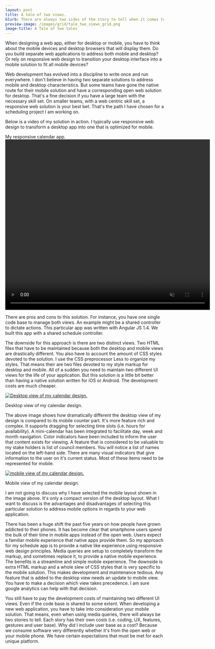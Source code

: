 ```yaml
---
layout: post
title: A tale of two views.
blurb: There are always two sides of the story to tell when it comes to designing web applications.  A story for the open web and a story for mobile apps.   
preview-image: /images/grid/tale_two_views_grid.png
image-title: A Tale of two tales
---
```


When designing a web app, either for desktop or mobile, you have to think about the mobile devices and desktop browsers that will display them.  Do you build separate web applications to address both mobile and desktop?  Or rely on responsive web design to transition your desktop interface into a mobile solution to fit all mobile devices?  

Web development has evolved into a discipline to write once and run everywhere.  I don't believe in having two separate solutions to address mobile and desktop characteristics.  But some teams have gone the native route for their mobile solution and have a corresponding open web solution for desktop.  That's a fine decision if you have a large team with the necessary skill set.  On smaller teams, with a web centric skill set, a responsive web solution is your best bet.  That's the path I have chosen for a scheduling project I am working on.

Below is a video of my solution in action.  I typically use responsive web design to transform a desktop app into one that is optimized for mobile.

<div class="post-video-container">
  <span class="post-video-description">My responsive calendar app.</span>
  <video width="650" height="540" loop autoplay muted class="post-video">
    <source src="/images/posts/TwoTales/schedule.webm" type="video/webm">
  </video>
</div>

There are pros and cons to this solution.  For instance, you have one single code base to manage both views.  An example might be a shared controller to dictate actions.  This particular app was written with Angular JS 1.4.  We built this app with a shared schedule controller.   

The downside for this approach is there are two distinct views.  Two HTML files that have to be maintained because both the desktop and mobile views are drastically different.  You also have to account the amount of CSS styles devoted to the solution.  I use the CSS preprocessor Less to organize my styles.  That means their are two files devoted to my style markup for desktop and mobile.  All of a sudden you need to maintain two different UI views for the life of your application.  But this solution is a little bit better than having a native solution written for iOS or Android.  The development costs are much cheaper.  

<div class="post-image slight-shadow">
  <a href="/images/posts/TwoTales/Desktop_schedule.png" data-imagelightbox="b"><img src="/images/posts/TwoTales/Desktop_schedule.png" title="Desktop View" alt="Desktop view of my calendar design."/></a>
  <p class="caption">Desktop view of my calendar design.</p>
</div>

The above image shows how dramatically different the desktop view of my design is compared to its mobile counter part.  It's more feature rich and complex.  It supports dragging for selecting time slots (i.e. hours for availability).  A mini-calendar has been integrated to facilitate day, week and month navigation. Color indicators have been included to inform the user that content exists for viewing.  A feature that is considered to be valuable to my stake holders is list of council members.  You will notice a list of names located on the left-hand side.  There are many visual indicators that give information to the user on it's current status.  Most of these items need to be represented for mobile.

<div class="post-image reduce-half slight-shadow">
  <a href="/images/posts/TwoTales/mobile_schedule.png" data-imagelightbox="b"><img src="/images/posts/TwoTales/mobile_schedule.png" title="Mobile View" alt="mobile view of my calendar design."/></a>
  <p class="caption">Mobile view of my calendar design.</p>
</div>

I am not going to discuss why I have selected the mobile layout shown in the image above.  It's only a compact version of the desktop layout.  What I want to discuss is the advantages and disadvantages of selecting this particular solution to address mobile options in regards to your web application.  

There has been a huge shift the past five years on how people have grown addicted to their phones. It has become clear that smartphone users spend the bulk of their time in mobile apps instead of the open web.  Users expect a familiar mobile experience that native apps provide them.  So my approach for my schedule app is to provide a native like experience using responsive web design principles.  Media queries are setup to completely transform the markup, and sometimes replace it, to provide a native mobile experience.  The benefits is a streamline and simple mobile experience.  The downside is extra HTML markup and a whole slew of CSS styles that is very specific to the mobile solution.  This makes development and maintenance tedious.  Any feature that is added to the desktop view needs an update to mobile view.  You have to make a decision which view takes precedence.  I am sure google analytics can help with that decision.  

You still have to pay the development costs of maintaining two different UI views.  Even if the code base is shared to some extent.  When developing a new web application, you have to take into consideration your mobile solution.  That means, even when using media queries, there will always be two stories to tell.  Each story has their own costs (i.e. coding, UX, features, gestures and user base).  Why did I include user base as a cost?  Because we consume software very differently whether it's from the open web or your mobile phone.  We have certain expectations that must be met for each unique platform.